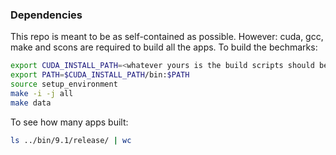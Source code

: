 ### Dependencies

This repo is meant to be as self-contained as possible.
However:
cuda, gcc, make and scons
are required to build all the apps.
To build the bechmarks:

```bash
export CUDA_INSTALL_PATH=<whatever yours is the build scripts should be robust enough to build with any CUDA version. Versions 4.2 and 9.1 are extensively tested>
export PATH=$CUDA_INSTALL_PATH/bin:$PATH
source setup_environment
make -i -j all
make data
```

To see how many apps built:
```bash
ls ../bin/9.1/release/ | wc
```
